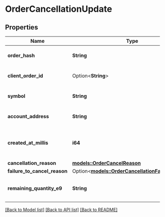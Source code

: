 # OrderCancellationUpdate

## Properties

Name | Type | Description | Notes
------------ | ------------- | ------------- | -------------
**order_hash** | **String** | The unique hash of the order. | 
**client_order_id** | Option<**String**> | The client-provided order ID. | [optional]
**symbol** | **String** | The symbol of the market. | 
**account_address** | **String** | The address of the account. | 
**created_at_millis** | **i64** | The timestamp of the order creation in milliseconds. | 
**cancellation_reason** | [**models::OrderCancelReason**](OrderCancelReason.md) |  | 
**failure_to_cancel_reason** | Option<[**models::OrderCancellationFailureReason**](OrderCancellationFailureReason.md)> |  | [optional]
**remaining_quantity_e9** | **String** | The remaining quantity of the order. | 

[[Back to Model list]](../README.md#documentation-for-models) [[Back to API list]](../README.md#documentation-for-api-endpoints) [[Back to README]](../README.md)


